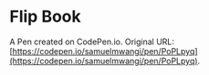 # Flip Book

A Pen created on CodePen.io. Original URL: [https://codepen.io/samuelmwangi/pen/PoPLpyq](https://codepen.io/samuelmwangi/pen/PoPLpyq).

